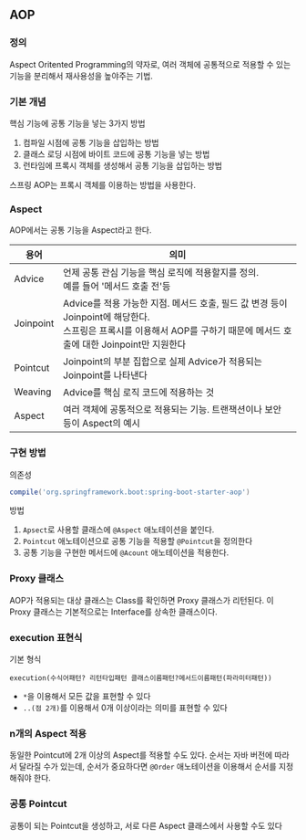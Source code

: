 ## AOP
### 정의
Aspect Oritented Programming의 약자로, 여러 객체에 공통적으로 적용할 수 있는 기능을 분리해서 재사용성을 높야주는 기법.

### 기본 개념
핵심 기능에 공통 기능을 넣는 3가지 방법
1. 컴파일 시점에 공통 기능을 삽입하는 방법
2. 클래스 로딩 시점에 바이트 코드에 공통 기능을 넣는 방법
3. 런타임에 프록시 객체를 생성해서 공통 기능을 삽입하는 방법

스프링 AOP는 프록시 객체를 이용하는 방법을 사용한다. 

### Aspect
AOP에서는 공통 기능을 Aspect라고 한다. 

|용어|의미|
|--|--|
|Advice|언제 공통 관심 기능을 핵심 로직에 적용할지를 정의.<br>예를 들어 '메서드 호출 전'등|
|Joinpoint|Advice를 적용 가능한 지점. 메서드 호출, 필드 값 변경 등이 Joinpoint에 해당한다.<br>스프링은 프록시를 이용해서 AOP를 구하기 때문에 메서드 호출에 대한 Joinpoint만 지원한다|
|Pointcut|Joinpoint의 부분 집합으로 실제 Advice가 적용되는 Joinpoint를 나타낸다|
|Weaving|Advice를 핵심 로직 코드에 적용하는 것|
|Aspect|여러 객체에 공통적으로 적용되는 기능. 트랜잭션이나 보안 등이 Aspect의 예시|

### 구현 방법
의존성
```gradle
compile('org.springframework.boot:spring-boot-starter-aop') 
```

방법
1. `Apsect`로 사용할 클래스에 `@Aspect` 애노테이션을 붙인다.
2. `Pointcut` 애노테이션으로 공통 기능을 적용할 `@Pointcut`을 정의한다
3. 공통 기능을 구현한 메서드에 `@Acount` 애노테이션을 적용한다. 


### Proxy 클래스
AOP가 적용되는 대상 클래스는 Class를 확인하면 Proxy 클래스가 리턴된다. 이 Proxy 클래스는 기본적으로는 Interface를 상속한 클래스이다.

### execution 표현식
기본 형식
~~~
execution(수식어패턴? 리턴타입패턴 클래스이름패턴?메서드이름패턴(파라미터패턴))
~~~
- `*`을 이용해서 모든 값을 표현할 수 있다
- `..(점 2개)`를 이용해서 0개 이상이라는 의미를 표현할 수 있다

### n개의 Aspect 적용
동일한 Pointcut에 2개 이상의 Aspect를 적용할 수도 있다. 순서는 자바 버전에 따라서 달라질 수가 있는데, 순서가 중요하다면 `@Order` 애노테이션을 이용해서 순서를 지정해줘야 한다. 

### 공통 Pointcut
공통이 되는 Pointcut을 생성하고, 서로 다른 Aspect 클래스에서 사용할 수도 있다
